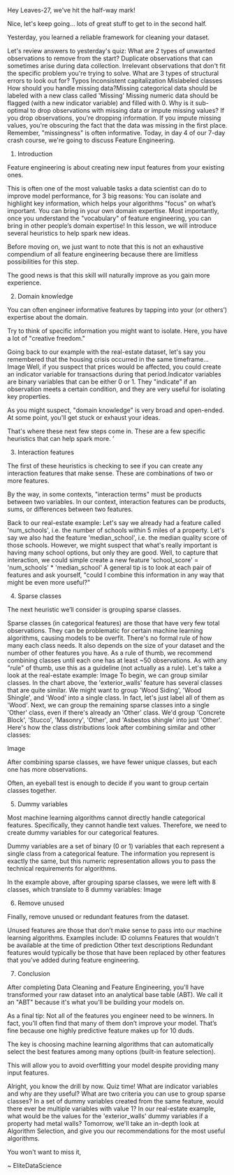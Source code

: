 Hey Leaves-27, we've hit the half-way mark!

Nice, let's keep going... lots of great stuff to get to in the second half.

Yesterday, you learned a reliable framework for cleaning your dataset.

Let's review answers to yesterday's quiz:
What are 2 types of unwanted observations to remove from the start?
Duplicate observations that can sometimes arise during data collection.
Irrelevant observations that don't fit the specific problem you're trying to solve.
What are 3 types of structural errors to look out for?
​Typos
Inconsistent capitalization
Mislabeled classes
How should you handle missing data?
​Missing categorical data should be labeled with a new class called 'Missing'
Missing numeric data should be flagged (with a new indicator variable) and filled with 0.
Why is it sub-optimal to drop observations with missing data or impute missing values?
​If you drop observations, you're dropping information.
If you impute missing values, you're obscuring the fact that the data was missing in the first place.
Remember, "missingness" is often informative.
Today, in day 4 of our 7-day crash course, we're going to discuss Feature Engineering.

 
1. Introduction

Feature engineering is about creating new input features from your existing ones.

This is often one of the most valuable tasks a data scientist can do to improve model performance, for 3 big reasons:
  You can isolate and highlight key information, which helps your algorithms "focus" on what’s important.
  You can bring in your own domain expertise.
  Most importantly, once you understand the "vocabulary" of feature engineering, you can bring in other people’s domain expertise!
In this lesson, we will introduce several heuristics to help spark new ideas.

Before moving on, we just want to note that this is not an exhaustive compendium of all feature engineering because there are limitless possibilities for this step.

The good news is that this skill will naturally improve as you gain more experience.

2. Domain knowledge

You can often engineer informative features by tapping into your (or others’) expertise about the domain.

Try to think of specific information you might want to isolate. Here, you have a lot of "creative freedom."

Going back to our example with the real-estate dataset, let's say you remembered that the housing crisis occurred in the same timeframe...
Image
Well, if you suspect that prices would be affected, you could create an indicator variable for transactions during that period.​ Indicator variables are binary variables that can be either 0 or 1. They "indicate" if an observation meets a certain condition, and they are very useful for isolating key properties.

As you might suspect, "domain knowledge" is very broad and open-ended. At some point, you'll get stuck or exhaust your ideas.

That's where these next few steps come in. These are a few specific heuristics that can help spark more.
’


3. Interaction features

The first of these heuristics is checking to see if you can create any interaction features that make sense. These are combinations of two or more features.

By the way, in some contexts, "interaction terms" must be products between two variables. In our context, interaction features can be products, sums, or differences between two features.

Back to our real-estate example:
Let's say we already had a feature called 'num_schools', i.e. the number of schools within 5 miles of a property.
Let's say we also had the feature 'median_school', i.e. the median quality score of those schools.
However, we might suspect that what's really important is having many school options, but only they are good.
Well, to capture that interaction, we could simple create a new feature 'school_score' = 'num_schools' * 'median_school' 
A general tip is to look at each pair of features and ask yourself, "could I combine this information in any way that might be even more useful?"

4. Sparse classes

The next heuristic we’ll consider is grouping sparse classes.

Sparse classes (in categorical features) are those that have very few total observations. They can be problematic for certain machine learning algorithms, causing models to be overfit.
There's no formal rule of how many each class needs.
It also depends on the size of your dataset and the number of other features you have.
As a rule of thumb, we recommend combining classes until each one has at least ~50 observations. As with any "rule" of thumb, use this as a guideline (not actually as a rule).
Let's take a look at the real-estate example:
Image
To begin, we can group similar classes. In the chart above, the 'exterior_walls' feature has several classes that are quite similar.
We might want to group 'Wood Siding', 'Wood Shingle', and 'Wood' into a single class. In fact, let's just label all of them as 'Wood'.
Next, we can group the remaining sparse classes into a single 'Other' class, even if there's already an 'Other' class.
We'd group 'Concrete Block', 'Stucco', 'Masonry', 'Other', and 'Asbestos shingle' into just 'Other'.
Here's how the class distributions look after combining similar and other classes:


Image

After combining sparse classes, we have fewer unique classes, but each one has more observations.

Often, an eyeball test is enough to decide if you want to group certain classes together.

 
5. Dummy variables

Most machine learning algorithms cannot directly handle categorical features. Specifically, they cannot handle text values. Therefore, we need to create dummy variables for our categorical features.

Dummy variables are a set of binary (0 or 1) variables that each represent a single class from a categorical feature. The information you represent is exactly the same, but this numeric representation allows you to pass the technical requirements for algorithms.

In the example above, after grouping sparse classes, we were left with 8 classes, which translate to 8 dummy variables:
Image​

6. Remove unused

Finally, remove unused or redundant features from the dataset.

Unused features are those that don’t make sense to pass into our machine learning algorithms. Examples include:
ID columns
Features that wouldn't be available at the time of prediction
Other text descriptions
Redundant features would typically be those that have been replaced by other features that you’ve added during feature engineering.

7. Conclusion

After completing Data Cleaning and Feature Engineering, you'll have transformed your raw dataset into an analytical base table (ABT). We call it an "ABT" because it's what you'll be building your models on.

As a final tip: Not all of the features you engineer need to be winners. In fact, you’ll often find that many of them don’t improve your model. That’s fine because one highly predictive feature makes up for 10 duds.

The key is choosing machine learning algorithms that can automatically select the best features among many options (built-in feature selection).

This will allow you to avoid overfitting your model despite providing many input features.

Alright, you know the drill by now. Quiz time!
What are indicator variables and why are they useful?
What are two criteria you can use to group sparse classes?
In a set of dummy variables created from the same feature, would there ever be multiple variables with value 1?
In our real-estate example, what would be the values for the 'exterior_walls' dummy variables if a property had metal walls?
Tomorrow, we'll take an in-depth look at Algorithm Selection, and give you our recommendations for the most useful algorithms.

You won't want to miss it,

~ EliteDataScience
